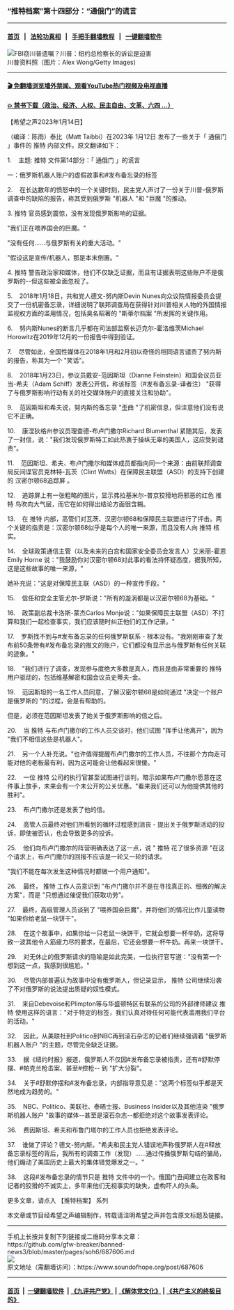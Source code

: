 ### “推特档案”第十四部分：“通俄门”的谎言
------------------------

#### [首页](https://github.com/gfw-breaker/banned-news3/blob/master/README.md) &nbsp;&nbsp;|&nbsp;&nbsp; [法轮功真相](https://github.com/begood0513/basic/blob/master/README.md)  &nbsp;&nbsp;|&nbsp;&nbsp; [手把手翻墙教程](https://github.com/gfw-breaker/guides/wiki)  &nbsp;&nbsp;|&nbsp;&nbsp; [一键翻墙软件](https://github.com/gfw-breaker/nogfw/blob/master/README.md)  



<div><img alt="FBI窃川普遗嘱？川普：纽约总检察长的诉讼是迫害" src="https://img.soundofhope.org/2022-09/gettyimages-578547390-1663896294717.jpg"/>
<br/><figcaption class="caption">
 川普资料照（图片：Alex Wong/Getty Images)
</figcaption></div><hr/>

#### [ 🎬  免翻墙浏览墙外禁闻、观看YouTube热门视频及电视直播](https://github.com/gfw-breaker/HelloWorld)

#### [ 💥  禁书下载（政治、经济、人权、民主自由、文革、六四 ...）](https://github.com/gfw-breaker/books/blob/master/README.md)

<div><div class="Content__Wrapper sc-1bvya0-0 elmmKw article_body" itemprop="articleBody">
 <div id="post_place_1">
 </div>
 <p class="meta-top">
  <span class="meta">
   【希望之声2023年1月14日】
  </span>
 </p>
 <p class="MsoNormal">
  （编译：陈雨）泰比（Matt Taibbi）在2023年
  <ok href="https://twitter.com/mtaibbi/status/1613589031773769739?ref_src=twsrc%5Etfw%7Ctwcamp%5Etweetembed%7Ctwterm%5E1613589031773769739%7Ctwgr%5Ed93550a3a8f634ac4f23e9754d5c37918612374d%7Ctwcon%5Es1_&amp;ref_url=https%3A%2F%2Fwww.teslarati.com%2Ftwitter-files-russian-bots%2F">
   1月12日
  </ok>
  发布了一些关于「
  <ok href="/term/9471">
   通俄门
  </ok>
  」事件的
  <ok href="/term/1190">
   推特
  </ok>
  内部文件。原文翻译如下：
 </p>
 <p>
  1.    主题:
  <ok href="/term/1190">
   推特
  </ok>
  文件第14部分：「
  <ok href="/term/9471">
   通俄门
  </ok>
  」的谎言
 </p>
 <p>
  一：俄罗斯机器人账户的虚假故事和#发布备忘录的标签
 </p>
 <p>
  2.    在长达数年的愤怒中的一个关键时刻，民主党人声讨了一份关于川普-俄罗斯调查中的缺陷的报告，称其受到俄罗斯 "机器人 "和 "巨魔 "的推动。
 </p>
 <p>
  3.
  <ok href="/term/1190">
   推特
  </ok>
  官员感到震惊，没有发现俄罗斯影响的证据。
 </p>
 <p>
  "我们正在喂养国会的巨魔。"
 </p>
 <p>
  "没有任何......与俄罗斯有关的重大活动。"
 </p>
 <p>
  "假设这是宣传/机器人，那是本末倒置。"
 </p>
 <p>
  4.
  <ok href="/term/1190">
   推特
  </ok>
  警告政治家和媒体，他们不仅缺乏证据，而且有证据表明这些账户不是俄罗斯的--但这些被全面忽视了。
 </p>
 <p>
  5.    2018年1月18日，共和党人德文-努内斯Devin Nunes向众议院情报委员会提交了一份机密备忘录，详细说明了联邦调查局在获得针对川普相关人物的外国情报监视权方面的滥用情况，包括臭名昭著的 "斯蒂尔档案 "所发挥的关键作用。
 </p>
 <p>
  6.    努内斯Nunes的断言几乎都在司法部监察长迈克尔-霍洛维茨Michael Horowitz在2019年12月的一份报告中得到验证。
 </p>
 <p>
  7.    尽管如此，全国性媒体在2018年1月和2月初以奇怪的相同语言谴责了努内斯的报告，称其为一个 "笑话"。
 </p>
 <p>
  8.    2018年1月23日，参议员戴安-范因斯坦（Dianne Feinstein）和国会议员亚当-希夫（Adam Schiff）发表公开信，称该标签（#发布备忘录-译者注） "获得了与俄罗斯影响行动有关的社交媒体账户的直接关注和协助"。
 </p>
 <p>
  9.    范因斯坦和希夫说，努内斯的备忘录 "歪曲 "了机密信息，但注意他们没有说它不正确。
 </p>
 <p>
  10.    康涅狄格州参议员理查德-布卢门撒尔Richard Blumenthal 紧随其后，发表了一封信，说："我们发现俄罗斯特工如此热衷于操纵无辜的美国人，这应受到谴责"。
 </p>
 <p>
  11.    范因斯坦、希夫、布卢门撒尔和媒体成员都指向同一个来源：由前联邦调查局反间谍官员克林特-瓦茨（Clint Watts）在保障民主联盟（ASD）的支持下创建的
  <ok href="https://securingdemocracy.gmfus.org/hamilton-68-a-new-tool-to-track-russian-disinformation-on-twitter/">
   汉密尔顿68追踪屏
  </ok>
  。
 </p>
 <p>
  12.    追踪屏上有一张粗略的图片，显示弗拉基米尔-普京狡猾地将邪恶的红色
  <ok href="/term/1190">
   推特
  </ok>
  鸟吹向大气层，而它在如何得出结论方面很含糊。
 </p>
 <p>
  13.    在
  <ok href="/term/1190">
   推特
  </ok>
  内部，高管们对瓦茨、汉密尔顿68和保障民主联盟进行了抨击。两个关键的指责是：汉密尔顿68似乎是每个人的唯一来源，而且没有人向
  <ok href="/term/1190">
   推特
  </ok>
  核实。
 </p>
 <p>
  14.    全球政策通信主管（以及未来的白宫和国家安全委员会发言人）艾米丽-霍恩Emily Horne 说："我鼓励你对汉密尔顿68对此事的看法持怀疑态度，据我所知，这是这些故事的唯一来源，"
 </p>
 <p>
  她补充说：”这是对保障民主联（ASD）的一种宣传手段。"
 </p>
 <p>
  15.    信任和安全主管尤尔-罗斯说："所有的漩涡都是以汉密尔顿68为基础。"
 </p>
 <p>
  16.    政策副总裁卡洛斯-蒙杰Carlos Monje说："如果保障民主联盟（ASD）不打算和我们一起检查事实，我们应该随时纠正他们的工作记录。"
 </p>
 <p>
  17.    罗斯找不到与#发布备忘录的任何俄罗斯联系 - 根本没有。"我刚刚审查了发布前50条带有#发布备忘录的推文的账户，它们都没有显示出与俄罗斯有任何关联的迹象。"
 </p>
 <p>
  18.    "我们进行了调查，发现参与度绝大多数是真人，而且是由非常重要的
  <ok href="/term/1190">
   推特
  </ok>
  用户驱动的，包括维基解密和国会议员史蒂夫-金。
 </p>
 <p>
  19.    范因斯坦的一名工作人员同意，了解汉密尔顿68是如何通过 "决定一个账户是俄罗斯的 "的过程，会是有帮助的。
 </p>
 <p>
  但是，必须在范因斯坦发表了她关于俄罗斯影响的信之后。
 </p>
 <p>
  20.    当
  <ok href="/term/1190">
   推特
  </ok>
  与布卢门撒尔的工作人员交谈时，他们试图 "挥手让他离开"，因为 "我们不相信这些是机器人"。
 </p>
 <p>
  21.    另一个人补充说。"也许值得提醒布卢门撒尔的工作人员，不往那个方向走可能对他的老板最有利，因为这可能会让他看起来很傻。"
 </p>
 <p>
  22.    一位
  <ok href="/term/1190">
   推特
  </ok>
  公司的执行官甚至试图进行谈判，暗示如果布卢门撒尔愿意在这件事上放手，未来会有一个未公开的公关优惠。"看来我们还可以为他提供其他的胜利"。
 </p>
 <p>
  23.    布卢门撒尔还是发表了他的信。
 </p>
 <p>
  24.    高管人员最终对他们所看到的循环过程感到沮丧 - 提出关于俄罗斯活动的投诉，即使被否认，也会导致更多的投诉。
 </p>
 <p>
  25.    他们向布卢门撒尔的阵营明确表达了这一点，说 "
  <ok href="/term/1190">
   推特
  </ok>
  花了很多资源 "在这个请求上，布卢门撒尔的回报不应该是一轮又一轮的请求。
 </p>
 <p>
  "我们不能在每次发生这种情况时都做一个用户通知"。
 </p>
 <p>
  26.    最终，
  <ok href="/term/1190">
   推特
  </ok>
  工作人员意识到 "布卢门撒尔并不是在寻找真正的、细微的解决方案"，而是 "只想通过催促我们获取功劳"。
 </p>
 <p>
  27.    最终，高级管理人员谈到了 "喂养国会巨魔"，并将他们的情况比作儿童读物 "如果你给老鼠一块饼干"。
 </p>
 <p>
  28.    在这个故事中，如果你给一只老鼠一块饼干，它就会想要一杯牛奶，这将导致一波其他令人筋疲力尽的要求，在最后，它还会想要一杯牛奶。再来一块饼干。
 </p>
 <p>
  29.    对无休止的俄罗斯请求的隐喻是如此完美，一位执行官写道："没有第一个想到这一点，我感到很尴尬。"
 </p>
 <p>
  30.    尽管内部普遍认为故事中没有俄罗斯人，但记录显示，
  <ok href="/term/1190">
   推特
  </ok>
  公司继续沿袭了不对俄罗斯的说法提出质疑的奴性模式。
 </p>
 <p>
  31.    来自Debevoise和Plimpton等与华盛顿特区有联系的公司的外部律师建议
  <ok href="/term/1190">
   推特
  </ok>
  使用这样的语言："对于特定的标签，我们认真对待任何可能代表滥用我们平台的活动。"
 </p>
 <p>
  32.    因此，从美联社到Politico到NBC再到滚石杂志的记者们继续强调着 "俄罗斯机器人账户 "的主题，尽管完全缺乏证据。
 </p>
 <p>
  33.    据《纽约时报》报道，俄罗斯人不仅因#发布备忘录被指责，还有#舒默停摆、#帕克兰枪击案、甚至#控枪-- 到 "扩大分裂"。
 </p>
 <p>
  34.    关于#舒默停摆和#发布备忘录，内部指导意见是："这两个标签似乎都是天然地成为趋势的。"
 </p>
 <p>
  35.    NBC、Politico、美联社、泰晤士报、Business Insider以及其他渲染 "俄罗斯机器人账户 "故事的媒体--甚至是滚石杂志--都拒绝对这个故事发表评论。
 </p>
 <p>
  36.    费因斯坦、希夫和布鲁门塔尔的工作人员也拒绝发表评论。
 </p>
 <p>
  37.    谁做了评论？德文-努内斯。"希夫和民主党人错误地声称俄罗斯人在#释放备忘录标签的背后，我所有的调查工作（发现）......通过传播俄罗斯勾结的骗局，他们煽动了美国历史上最大的集体错觉爆发之一。"
 </p>
 <p>
  38.    这段#发布备忘录的情节只是
  <ok href="/term/1190">
   推特
  </ok>
  文件中的一个。俄国门丑闻建立在政客和记者的狡猾的不诚实上，多年来他们无视事实的缺失，虚构吓人的头条。
 </p>
 <p>
  更多文章，请点入
  <ok href="https://www.soundofhope.org/term/818616">
   【推特档案】
  </ok>
  系列
 </p>
 <p class="meta-btm">
  本文章或节目经希望之声编辑制作，转载请注明希望之声并包含原文标题及链接。
 </p>
</div>
</div>
<hr/>
手机上长按并复制下列链接或二维码分享本文章：<br/>
https://github.com/gfw-breaker/banned-news3/blob/master/pages/soh6/687606.md <br/>
<a href='https://github.com/gfw-breaker/banned-news3/blob/master/pages/soh6/687606.md'><img src='https://github.com/gfw-breaker/banned-news3/blob/master/pages/soh6/687606.md.png'/></a> <br/>
原文地址（需翻墙访问）：https://www.soundofhope.org/post/687606


------------------------
#### [首页](https://github.com/gfw-breaker/banned-news3/blob/master/README.md) &nbsp;|&nbsp; [一键翻墙软件](https://github.com/gfw-breaker/nogfw/blob/master/README.md) &nbsp;| [《九评共产党》](https://github.com/gfw-breaker/9ping.md/blob/master/README.md#九评之一评共产党是什么) | [《解体党文化》](https://github.com/gfw-breaker/jtdwh.md/blob/master/README.md) | [《共产主义的终极目的》](https://github.com/gfw-breaker/gczydzjmd.md/blob/master/README.md)


<img src='http://gfw-breaker.win/banned-news3/pages/soh6/687606.md' width='0px' height='0px'/>